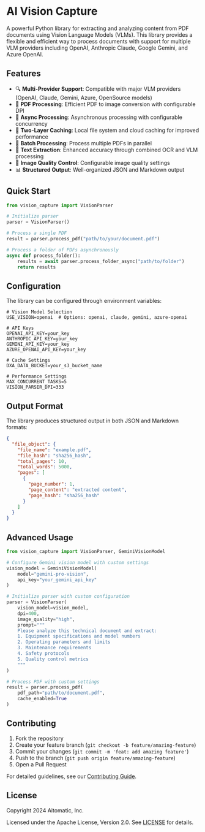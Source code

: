 # AI Vision Capture

A powerful Python library for extracting and analyzing content from PDF documents using Vision Language Models (VLMs). This library provides a flexible and efficient way to process documents with support for multiple VLM providers including OpenAI, Anthropic Claude, Google Gemini, and Azure OpenAI.

## Features

- 🔍 **Multi-Provider Support**: Compatible with major VLM providers (OpenAI, Claude, Gemini, Azure, OpenSource models)
- 📄 **PDF Processing**: Efficient PDF to image conversion with configurable DPI
- 🚀 **Async Processing**: Asynchronous processing with configurable concurrency
- 💾 **Two-Layer Caching**: Local file system and cloud caching for improved performance
- 🔄 **Batch Processing**: Process multiple PDFs in parallel
- 📝 **Text Extraction**: Enhanced accuracy through combined OCR and VLM processing
- 🎨 **Image Quality Control**: Configurable image quality settings
- 📊 **Structured Output**: Well-organized JSON and Markdown output


## Quick Start

```python
from vision_capture import VisionParser

# Initialize parser
parser = VisionParser()

# Process a single PDF
result = parser.process_pdf("path/to/your/document.pdf")

# Process a folder of PDFs asynchronously
async def process_folder():
    results = await parser.process_folder_async("path/to/folder")
    return results
```

## Configuration

The library can be configured through environment variables:

```env
# Vision Model Selection
USE_VISION=openai  # Options: openai, claude, gemini, azure-openai

# API Keys
OPENAI_API_KEY=your_key
ANTHROPIC_API_KEY=your_key
GEMINI_API_KEY=your_key
AZURE_OPENAI_API_KEY=your_key

# Cache Settings
DXA_DATA_BUCKET=your_s3_bucket_name

# Performance Settings
MAX_CONCURRENT_TASKS=5
VISION_PARSER_DPI=333
```

## Output Format

The library produces structured output in both JSON and Markdown formats:

```json
{
  "file_object": {
    "file_name": "example.pdf",
    "file_hash": "sha256_hash",
    "total_pages": 10,
    "total_words": 5000,
    "pages": [
      {
        "page_number": 1,
        "page_content": "extracted content",
        "page_hash": "sha256_hash"
      }
    ]
  }
}
```

## Advanced Usage

```python
from vision_capture import VisionParser, GeminiVisionModel

# Configure Gemini vision model with custom settings
vision_model = GeminiVisionModel(
    model="gemini-pro-vision",
    api_key="your_gemini_api_key"
)

# Initialize parser with custom configuration
parser = VisionParser(
    vision_model=vision_model,
    dpi=400,
    image_quality="high",
    prompt="""
    Please analyze this technical document and extract:
    1. Equipment specifications and model numbers
    2. Operating parameters and limits
    3. Maintenance requirements
    4. Safety protocols
    5. Quality control metrics
    """
)

# Process PDF with custom settings
result = parser.process_pdf(
    pdf_path="path/to/document.pdf",
    cache_enabled=True
)
```

## Contributing

1. Fork the repository
2. Create your feature branch (`git checkout -b feature/amazing-feature`)
3. Commit your changes (`git commit -m 'feat: add amazing feature'`)
4. Push to the branch (`git push origin feature/amazing-feature`)
5. Open a Pull Request

For detailed guidelines, see our [Contributing Guide](CONTRIBUTING.md).

## License

Copyright 2024 Aitomatic, Inc.

Licensed under the Apache License, Version 2.0. See [LICENSE](LICENSE) for details.